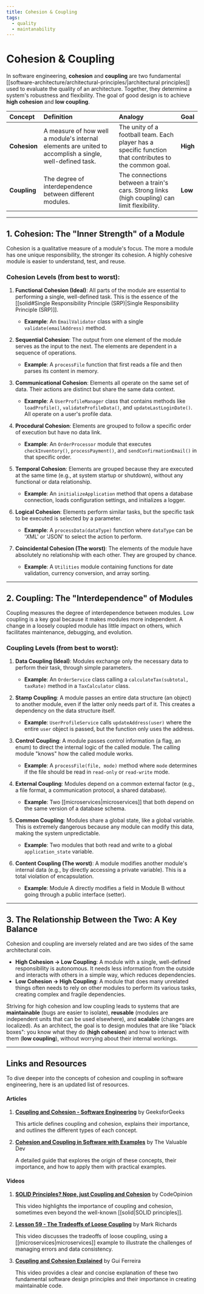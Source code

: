 ```yaml
---
title: Cohesion & Coupling
tags:
  - quality
  - maintanability
---
```

# Cohesion & Coupling

In software engineering, **cohesion** and **coupling** are two fundamental [[software-architecture/architectural-principles/|architectural principles]] used to evaluate the quality of an architecture. Together, they determine a system's robustness and flexibility. The goal of good design is to achieve **high cohesion** and **low coupling**.

| **Concept** | **Definition** | **Analogy** | **Goal** |
| :--- | :--- | :--- | :--- |
| **Cohesion** | A measure of how well a module's internal elements are united to accomplish a single, well-defined task. | The unity of a football team. Each player has a specific function that contributes to the common goal. | **High** |
| **Coupling** | The degree of interdependence between different modules. | The connections between a train's cars. Strong links (high coupling) can limit flexibility. | **Low** |

---

## 1. Cohesion: The "Inner Strength" of a Module

Cohesion is a qualitative measure of a module's focus. The more a module has one unique responsibility, the stronger its cohesion. A highly cohesive module is easier to understand, test, and reuse.

### Cohesion Levels (from best to worst):

1.  **Functional Cohesion (Ideal)**: All parts of the module are essential to performing a single, well-defined task. This is the essence of the [[solid#Single Responsibility Principle (SRP)|Single Responsibility Principle (SRP)]].
    * **Example**: An `EmailValidator` class with a single `validate(emailAddress)` method.

2.  **Sequential Cohesion**: The output from one element of the module serves as the input to the next. The elements are dependent in a sequence of operations.
    * **Example**: A `processFile` function that first reads a file and then parses its content in memory.

3.  **Communicational Cohesion**: Elements all operate on the same set of data. Their actions are distinct but share the same data context.
    * **Example**: A `UserProfileManager` class that contains methods like `loadProfile()`, `validateProfileData()`, and `updateLastLoginDate()`. All operate on a user's profile data.

4.  **Procedural Cohesion**: Elements are grouped to follow a specific order of execution but have no data link.
    * **Example**: An `OrderProcessor` module that executes `checkInventory()`, `processPayment()`, and `sendConfirmationEmail()` in that specific order.

5.  **Temporal Cohesion**: Elements are grouped because they are executed at the same time (e.g., at system startup or shutdown), without any functional or data relationship.
    * **Example**: An `initializeApplication` method that opens a database connection, loads configuration settings, and initializes a logger.

6.  **Logical Cohesion**: Elements perform similar tasks, but the specific task to be executed is selected by a parameter.
    * **Example**: A `processData(dataType)` function where `dataType` can be 'XML' or 'JSON' to select the action to perform.

7.  **Coincidental Cohesion (The worst)**: The elements of the module have absolutely no relationship with each other. They are grouped by chance.
    * **Example**: A `Utilities` module containing functions for date validation, currency conversion, and array sorting.

---

## 2. Coupling: The "Interdependence" of Modules

Coupling measures the degree of interdependence between modules. Low coupling is a key goal because it makes modules more independent. A change in a loosely coupled module has little impact on others, which facilitates maintenance, debugging, and evolution.

### Coupling Levels (from best to worst):

1.  **Data Coupling (Ideal)**: Modules exchange only the necessary data to perform their task, through simple parameters.
    * **Example**: An `OrderService` class calling a `calculateTax(subtotal, taxRate)` method in a `TaxCalculator` class.

2.  **Stamp Coupling**: A module passes an entire data structure (an object) to another module, even if the latter only needs part of it. This creates a dependency on the data structure itself.
    * **Example**: `UserProfileService` calls `updateAddress(user)` where the entire `user` object is passed, but the function only uses the address.

3.  **Control Coupling**: A module passes control information (a flag, an enum) to direct the internal logic of the called module. The calling module "knows" how the called module works.
    * **Example**: A `processFile(file, mode)` method where `mode` determines if the file should be read in `read-only` or `read-write` mode.

4.  **External Coupling**: Modules depend on a common external factor (e.g., a file format, a communication protocol, a shared database).
    * **Example**: Two [[microservices|microservices]] that both depend on the same version of a database schema.

5.  **Common Coupling**: Modules share a global state, like a global variable. This is extremely dangerous because any module can modify this data, making the system unpredictable.
    * **Example**: Two modules that both read and write to a global `application_state` variable.

6.  **Content Coupling (The worst)**: A module modifies another module's internal data (e.g., by directly accessing a private variable). This is a total violation of encapsulation.
    * **Example**: Module A directly modifies a field in Module B without going through a public interface (setter).

---

## 3. The Relationship Between the Two: A Key Balance

Cohesion and coupling are inversely related and are two sides of the same architectural coin.

* **High Cohesion → Low Coupling**: A module with a single, well-defined responsibility is autonomous. It needs less information from the outside and interacts with others in a simple way, which reduces dependencies.
* **Low Cohesion → High Coupling**: A module that does many unrelated things often needs to rely on other modules to perform its various tasks, creating complex and fragile dependencies.

Striving for high cohesion and low coupling leads to systems that are **maintainable** (bugs are easier to isolate), **reusable** (modules are independent units that can be used elsewhere), and **scalable** (changes are localized). As an architect, the goal is to design modules that are like "black boxes": you know what they do (**high cohesion**) and how to interact with them (**low coupling**), without worrying about their internal workings.

---

## Links and Resources

To dive deeper into the concepts of cohesion and coupling in software engineering, here is an updated list of resources.

#### Articles

1. **[Coupling and Cohesion - Software Engineering](https://www.geeksforgeeks.org/software-engineering/software-engineering-coupling-and-cohesion/)** by GeeksforGeeks

    This article defines coupling and cohesion, explains their importance, and outlines the different types of each concept.

2. **[Cohesion and Coupling in Software with Examples](https://thevaluable.dev/cohesion-coupling-guide-examples/)** by The Valuable Dev

    A detailed guide that explores the origin of these concepts, their importance, and how to apply them with practical examples.

#### Videos

1. **[SOLID Principles? Nope, just Coupling and Cohesion](http://www.youtube.com/watch?v=YDNR_gfBk0Q)** by CodeOpinion

    This video highlights the importance of coupling and cohesion, sometimes even beyond the well-known [[solid|SOLID principles]].

2. **[Lesson 59 - The Tradeoffs of Loose Coupling](https://www.youtube.com/watch?v=XnBhVwm_Lws)** by Mark Richards

    This video discusses the tradeoffs of loose coupling, using a [[microservices|microservices]] example to illustrate the challenges of managing errors and data consistency.

3. **[Coupling and Cohesion Explained](http://www.youtube.com/watch?v=7pdrZDqEPIw)** by Gui Ferreira

    This video provides a clear and concise explanation of these two fundamental software design principles and their importance in creating maintainable code.